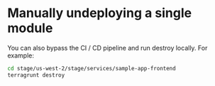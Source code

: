 # Manually undeploying a single module

You can also bypass the CI / CD pipeline and run destroy locally. For example:

```bash
cd stage/us-west-2/stage/services/sample-app-frontend
terragrunt destroy
```


<!-- ##DOCS-SOURCER-START
{
  "sourcePlugin": "local-copier",
  "hash": "611be9e2302e61959431d8e5512fd72c"
}
##DOCS-SOURCER-END -->
